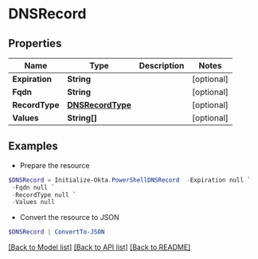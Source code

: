 # DNSRecord
## Properties

Name | Type | Description | Notes
------------ | ------------- | ------------- | -------------
**Expiration** | **String** |  | [optional] 
**Fqdn** | **String** |  | [optional] 
**RecordType** | [**DNSRecordType**](DNSRecordType.md) |  | [optional] 
**Values** | **String[]** |  | [optional] 

## Examples

- Prepare the resource
```powershell
$DNSRecord = Initialize-Okta.PowerShellDNSRecord  -Expiration null `
 -Fqdn null `
 -RecordType null `
 -Values null
```

- Convert the resource to JSON
```powershell
$DNSRecord | ConvertTo-JSON
```

[[Back to Model list]](../README.md#documentation-for-models) [[Back to API list]](../README.md#documentation-for-api-endpoints) [[Back to README]](../README.md)

